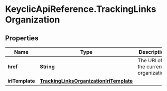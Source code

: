 # KeyclicApiReference.TrackingLinksOrganization

## Properties
Name | Type | Description | Notes
------------ | ------------- | ------------- | -------------
**href** | **String** | The URI of the current organization. | [optional] 
**iriTemplate** | [**TrackingLinksOrganizationIriTemplate**](TrackingLinksOrganizationIriTemplate.md) |  | [optional] 


